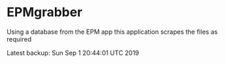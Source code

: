 # EPMgrabber
Using a database from the EPM app this application scrapes the files as required


Latest backup: Sun Sep 1 20:44:01 UTC 2019
